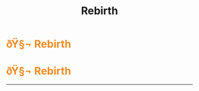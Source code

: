 ﻿---
lang: en-US
title: Rebirth
prev: Radar
next: Seer
---
# <font color=#f38c24>ðŸ§¬ <b>Rebirth</b></font> <Badge text="Helpful" type="tip" vertical="middle"/>
# <font color=#f38c24>ðŸ§¬ <b>Rebirth</b></font> <Badge text="Helpful" type="tip" vertical="middle"/>
---


